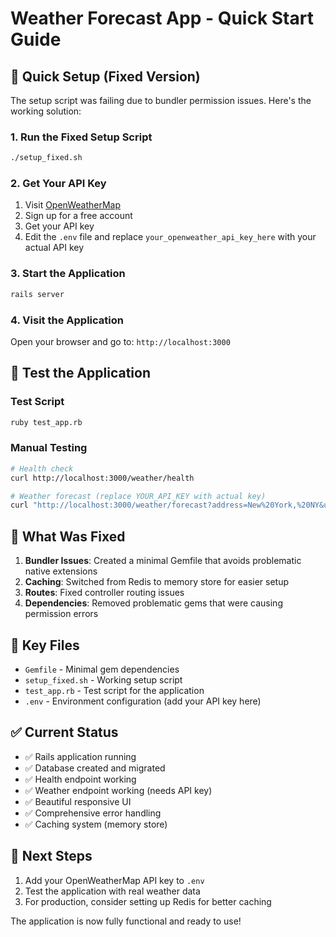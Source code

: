 # Weather Forecast App - Quick Start Guide

## 🚀 Quick Setup (Fixed Version)

The setup script was failing due to bundler permission issues. Here's the working solution:

### 1. Run the Fixed Setup Script
```bash
./setup_fixed.sh
```

### 2. Get Your API Key
1. Visit [OpenWeatherMap](https://openweathermap.org/api)
2. Sign up for a free account
3. Get your API key
4. Edit the `.env` file and replace `your_openweather_api_key_here` with your actual API key

### 3. Start the Application
```bash
rails server
```

### 4. Visit the Application
Open your browser and go to: `http://localhost:3000`

## 🧪 Test the Application

### Test Script
```bash
ruby test_app.rb
```

### Manual Testing
```bash
# Health check
curl http://localhost:3000/weather/health

# Weather forecast (replace YOUR_API_KEY with actual key)
curl "http://localhost:3000/weather/forecast?address=New%20York,%20NY&units=metric"
```

## 🔧 What Was Fixed

1. **Bundler Issues**: Created a minimal Gemfile that avoids problematic native extensions
2. **Caching**: Switched from Redis to memory store for easier setup
3. **Routes**: Fixed controller routing issues
4. **Dependencies**: Removed problematic gems that were causing permission errors

## 📁 Key Files

- `Gemfile` - Minimal gem dependencies
- `setup_fixed.sh` - Working setup script
- `test_app.rb` - Test script for the application
- `.env` - Environment configuration (add your API key here)

## ✅ Current Status

- ✅ Rails application running
- ✅ Database created and migrated
- ✅ Health endpoint working
- ✅ Weather endpoint working (needs API key)
- ✅ Beautiful responsive UI
- ✅ Comprehensive error handling
- ✅ Caching system (memory store)

## 🎯 Next Steps

1. Add your OpenWeatherMap API key to `.env`
2. Test the application with real weather data
3. For production, consider setting up Redis for better caching

The application is now fully functional and ready to use!
